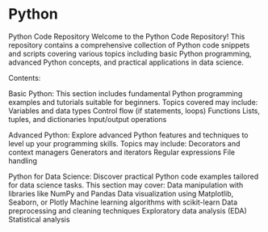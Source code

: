 # Python
Python Code Repository Welcome to the Python Code Repository! This repository contains a comprehensive collection of Python code snippets and scripts covering various topics including basic Python programming, advanced Python concepts, and practical applications in data science.

Contents:

Basic Python: This section includes fundamental Python programming examples and tutorials suitable for beginners. Topics covered may include:
Variables and data types Control flow (if statements, loops) Functions Lists, tuples, and dictionaries Input/output operations

Advanced Python: Explore advanced Python features and techniques to level up your programming skills. Topics may include: Decorators and context managers Generators and iterators Regular expressions File handling

Python for Data Science: Discover practical Python code examples tailored for data science tasks. This section may cover: Data manipulation with libraries like NumPy and Pandas Data visualization using Matplotlib, Seaborn, or Plotly Machine learning algorithms with scikit-learn Data preprocessing and cleaning techniques Exploratory data analysis (EDA) Statistical analysis

